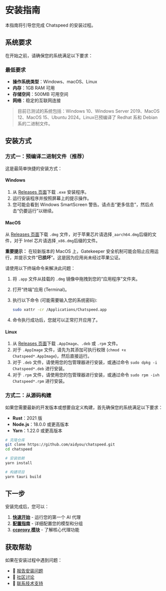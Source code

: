 # 安装指南

本指南将引导您完成 Chatspeed 的安装过程。

## 系统要求

在开始之前，请确保您的系统满足以下要求：

### 最低要求

- **操作系统类型**：Windows、macOS、Linux
- **内存**：1GB RAM 可用
- **存储空间**：500MB 可用空间
- **网络**：稳定的互联网连接

> 目前已测试的系统包括：Windows 10、Windows Server 2019、MacOS 12、MacOS 15、Ubuntu 2024。Linux已预编译了 Redhat 系和 Debian 系的二进制文件。

## 安装方式

### 方式一：预编译二进制文件（推荐）

这是最简单快捷的安装方式：

#### Windows

1. 从 [Releases 页面](https://github.com/aidyou/chatspeed/releases/latest)下载 `.exe` 安装程序。
2. 运行安装程序并按照屏幕上的提示操作。
3. 您可能会看到 Windows SmartScreen 警告。请点击“更多信息”，然后点击“仍要运行”以继续。

#### MacOS

从 [Releases 页面](https://github.com/aidyou/chatspeed/releases/latest)下载 `.dmg` 文件，对于苹果芯片请选择`_aarch64.dmg`后缀的文件，对于 Intel 芯片请选择`_x86.dmg`后缀的文件。

**重要提示：** 在较新版本的 MacOS 上，Gatekeeper 安全机制可能会阻止应用运行，并提示文件“**已损坏**”。这是因为应用尚未经过苹果公证。

请使用以下终端命令来解决此问题：

1. 将 `.app` 文件从挂载的 `.dmg` 镜像中拖拽到您的“应用程序”文件夹。
2. 打开“终端”应用 (Terminal)。
3. 执行以下命令 (可能需要输入您的系统密码):

   ```sh
   sudo xattr -cr /Applications/Chatspeed.app
   ```

4. 命令执行成功后，您就可以正常打开应用了。

#### Linux

1. 从 [Releases 页面](https://github.com/aidyou/chatspeed/releases/latest)下载 `.AppImage`、`.deb` 或 `.rpm` 文件。
2. 对于 `.AppImage` 文件，请先为其添加可执行权限 (`chmod +x Chatspeed*.AppImage`)，然后直接运行。
3. 对于 `.deb` 文件，请使用您的包管理器进行安装，或通过命令 `sudo dpkg -i Chatspeed*.deb` 进行安装。
4. 对于 `.rpm` 文件，请使用您的包管理器进行安装，或通过命令 `sudo rpm -ivh Chatspeed*.rpm` 进行安装。

### 方式二：从源码构建

如果您需要最新的开发版本或想要自定义构建，首先确保您的系统满足以下要求：

- **Rust**：2021 版
- **Node.js**：18.0.0 或更高版本
- **Yarn**：1.22.0 或更高版本

```bash
# 克隆仓库
git clone https://github.com/aidyou/chatspeed.git
cd chatspeed

# 安装依赖
yarn install

# 构建项目
yarn tauri build

```

## 下一步

安装完成后，您可以：

1. **[快速开始](./quickStart.md)** - 运行您的第一个 AI 代理
2. **[配置指南](./configuration.md)** - 详细配置您的模型和分组
3. **[ccproxy 模块](../ccproxy/)** - 了解核心代理功能

## 获取帮助

如果在安装过程中遇到问题：

- 🐛 [报告安装问题](https://github.com/aidyou/chatspeed/issues)
- 💬 [社区讨论](https://github.com/aidyou/chatspeed/discussions)
- 📧 [联系技术支持](mailto:support@chatspeed.ai)
